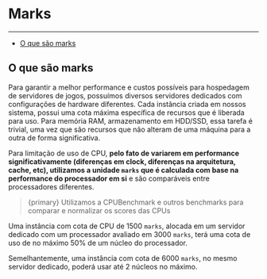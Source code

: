 # Marks

---

- [O que são marks](#marks)

<a name="marks"></a>
## O que são marks    

Para garantir a melhor performance e custos possíveis para hospedagem de servidores de jogos, possuímos diversos servidores dedicados com configurações de hardware diferentes. Cada instância criada em nossos sistema, possui uma cota máxima específica de recursos que é liberada para uso. Para memória RAM, armazenamento em HDD/SSD, essa tarefa é trivial, uma vez que são recursos que não alteram de uma máquina para a outra de forma significativa.

Para limitação de uso de CPU, **pelo fato de variarem em performance significativamente (diferenças em clock, diferenças na arquitetura, cache, etc), utilizamos a unidade `marks` que é calculada com base na performance do processador em si** e são comparáveis entre processadores diferentes.

> {primary} Utilizamos a CPUBenchmark e outros benchmarks para comparar e normalizar os scores das CPUs


Uma instância com cota de CPU de 1500 `marks`, alocada em um servidor dedicado com um processador avaliado em 3000 `marks`, terá uma cota de uso de no máximo 50% de um núcleo do processador.

Semelhantemente, uma instância com cota de 6000 `marks`, no mesmo servidor dedicado, poderá usar até 2 núcleos no máximo.

